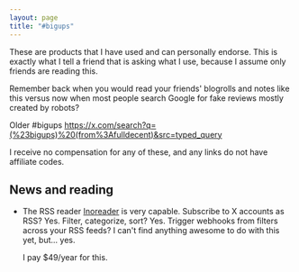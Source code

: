 ```yaml
---
layout: page
title: "#bigups"
---
```


These are products that I have used and can personally endorse. This is exactly what I tell a friend that is asking what I use, because I assume only friends are reading this.

Remember back when you would read your friends' blogrolls and notes like this versus now when most people search Google for fake reviews mostly created by robots?

Older #bigups <https://x.com/search?q=(%23bigups)%20(from%3Afulldecent)&src=typed_query>

I receive no compensation for any of these, and any links do not have affiliate codes.

## News and reading

* The RSS reader [Inoreader](https://www.inoreader.com) is very capable. Subscribe to X accounts as RSS? Yes. Filter, categorize, sort? Yes. Trigger webhooks from filters across your RSS feeds? I can't find anything awesome to do with this yet, but... yes.

   I pay $49/year for this.
